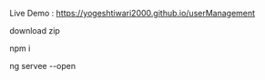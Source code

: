 Live Demo : https://yogeshtiwari2000.github.io/userManagement

download zip

npm i

ng servee --open
